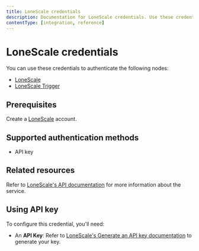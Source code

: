 ```yaml
---
title: LoneScale credentials
description: Documentation for LoneScale credentials. Use these credentials to authenticate LoneScale in n8n, a workflow automation platform.
contentType: [integration, reference]
---
```


# LoneScale credentials

You can use these credentials to authenticate the following nodes:

- [LoneScale](/integrations/builtin/app-nodes/n8n-nodes-base.lonescale.md)
- [LoneScale Trigger](/integrations/builtin/trigger-nodes/n8n-nodes-base.lonescaletrigger.md)

## Prerequisites

Create a [LoneScale](https://www.lonescale.com/) account.

## Supported authentication methods

- API key

## Related resources

Refer to [LoneScale's API documentation](https://public-api.lonescale.com/api) for more information about the service.

## Using API key

To configure this credential, you'll need:

- An **API Key**: Refer to [LoneScale's Generate an API key documentation](https://help-center.lonescale.com/en/articles/6454360-lonescale-public-api) to generate your key.
